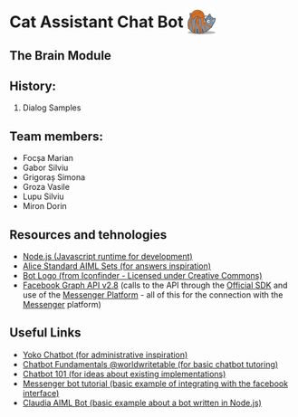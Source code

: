 # Cat Assistant Chat Bot <img src="cat_tied.png" alt="The Cat Assistant Chat Bot" style="width: 50px; margin-bottom: -15px;"/>
## The Brain Module



## History:
1. Dialog Samples

## Team members:
+ Focșa Marian
+ Gabor Silviu
+ Grigoraș Simona
+ Groza Vasile
+ Lupu Silviu
+ Miron Dorin

## Resources and tehnologies
+ [Node.js (Javascript runtime for development)](https://nodejs.org/en/)
+ [Alice Standard AIML Sets (for answers inspiration)](https://www.chatbots.org/ai_zone/viewthread/492/)
+ [Bot Logo (from Iconfinder - Licensed under Creative Commons)](https://www.iconfinder.com/icons/182515/cat_tied_yarn_icon#size=256)
+ [Facebook Graph API v2.8](https://developers.facebook.com/docs/graph-api) (calls to the API through the [Official SDK](https://developers.facebook.com/docs/javascript/quickstart) and use of the [Messenger Platform](https://github.com/fbsamples/messenger-platform-samples) - all of this for the connection with the [Messenger](https://www.messenger.com/) platform)

## Useful Links
+ [Yoko Chatbot (for administrative inspiration)](http://yokobot.com/index.php?p=about&s=miniuniverse)
+ [Chatbot Fundamentals @worldwritetable (for basic chatbot tutoring)](https://apps.worldwritable.com/tutorials/chatbot/)
+ [Chatbot 101 (for ideas about existing implementations)](https://www.chatbots.org/ai_zone/viewthread/492/)
+ [Messenger bot tutorial (basic example of integrating with the facebook interface)](https://github.com/jw84/messenger-bot-tutorial)
+ [Claudia AIML Bot (basic example about a bot written in Node.js)](https://github.com/kirkins/Claudia-AIML-Bot-2)

